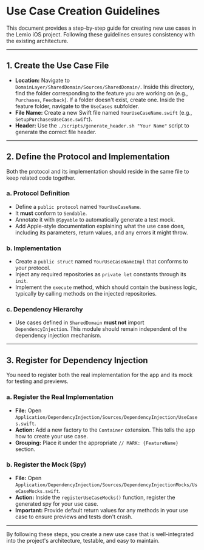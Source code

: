 # Use Case Creation Guidelines

This document provides a step-by-step guide for creating new use cases in the Lemio iOS project. Following these guidelines ensures consistency with the existing architecture.

---

## 1. **Create the Use Case File**

-   **Location:** Navigate to `DomainLayer/SharedDomain/Sources/SharedDomain/`. Inside this directory, find the folder corresponding to the feature you are working on (e.g., `Purchases`, `Feedback`). If a folder doesn't exist, create one. Inside the feature folder, navigate to the `UseCases` subfolder.
-   **File Name:** Create a new Swift file named `YourUseCaseName.swift` (e.g., `SetupPurchasesUseCase.swift`).
-   **Header:** Use the `./scripts/generate_header.sh "Your Name"` script to generate the correct file header.

---

## 2. **Define the Protocol and Implementation**

Both the protocol and its implementation should reside in the same file to keep related code together.

### a. Protocol Definition
-   Define a `public protocol` named `YourUseCaseName`.
-   It **must** conform to `Sendable`.
-   Annotate it with `@Spyable` to automatically generate a test mock.
-   Add Apple-style documentation explaining what the use case does, including its parameters, return values, and any errors it might throw.

### b. Implementation
-   Create a `public struct` named `YourUseCaseNameImpl` that conforms to your protocol.
-   Inject any required repositories as `private let` constants through its `init`.
-   Implement the `execute` method, which should contain the business logic, typically by calling methods on the injected repositories.

### c. Dependency Hierarchy
-   Use cases defined in `SharedDomain` **must not** import `DependencyInjection`. This module should remain independent of the dependency injection mechanism.

---

## 3. **Register for Dependency Injection**

You need to register both the real implementation for the app and its mock for testing and previews.

### a. Register the Real Implementation
-   **File:** Open `Application/DependencyInjection/Sources/DependencyInjection/UseCases.swift`.
-   **Action:** Add a new factory to the `Container` extension. This tells the app how to create your use case.
-   **Grouping:** Place it under the appropriate `// MARK: {FeatureName}` section.

### b. Register the Mock (Spy)
-   **File:** Open `Application/DependencyInjection/Sources/DependencyInjectionMocks/UseCaseMocks.swift`.
-   **Action:** Inside the `registerUseCaseMocks()` function, register the generated spy for your use case.
-   **Important:** Provide default return values for any methods in your use case to ensure previews and tests don't crash.

---

By following these steps, you create a new use case that is well-integrated into the project's architecture, testable, and easy to maintain.